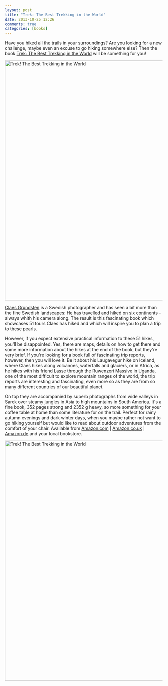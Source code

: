 ```yaml
---
layout: post
title: "Trek: The Best Trekking in the World"
date: 2013-10-25 12:26
comments: true
categories: [books]
---
```


Have you hiked all the trails in your surroundings? Are you looking for a new challenge, maybe even an excuse to go hiking somewhere else? Then the book [Trek: The Best Trekking in the World](http://www.delius-klasing.de/buecher/Trekking.18796.html) will be something for you!

<a href="http://www.flickr.com/photos/hendrikmorkel/10472553604/" title="Trek! The Best Trekking in the World by HendrikMorkel, on Flickr"><img src="http://farm8.staticflickr.com/7417/10472553604_61ba5a69a4_b.jpg" width="1024" height="768" alt="Trek! The Best Trekking in the World"></a>

<!-- more -->

[Claes Grundsten](http://www.fotograf-grundsten.se/) is a Swedish photographer and has seen a bit more than the fine Swedish landscapes: He has travelled and hiked on six continents - always whith his camera along. The result is this fascinating book which showcases 51 tours Claes has hiked and which will inspire you to plan a trip to these pearls. 

However, if you expect extensive practical information to these 51 hikes, you'll be disappointed. Yes, there are maps, details on how to get there and some more information about the hikes at the end of the book, but they're very brief. If you're looking for a book full of fascinating trip reports, however, then you will love it. Be it about his Laugavegur hike on Iceland, where Claes hikes along volcanoes, waterfalls and glaciers, or in Africa, as he hikes with his friend Lasse through the Ruwenzori Massive in Uganda, one of the most difficult to explore mountain ranges of the world, the trip reports are interesting and fascinating, even more so as they are from so many different countries of our beautiful planet. 

On top they are accompanied by superb photographs from wide valleys in Sarek over steamy jungles in Asia to high mountains in South America. It's a fine book, 352 pages strong and 2352 g heavy, so more something for your coffee table at home than some literature for on the trail. Perfect for rainy autumn evenings and dark winter days, when you maybe rather not want to go hiking yourself but would like to read about outdoor adventures from the comfort of your chair. Available from [Amazon.com](http://amzn.to/1heWASB) | [Amazon.co.uk](http://amzn.to/1fZsHGT) | [Amazon.de](http://amzn.to/V1A8PD) and your local bookstore.

<a href="http://www.flickr.com/photos/hendrikmorkel/10472556314/" title="Trek! The Best Trekking in the World by HendrikMorkel, on Flickr"><img src="http://farm3.staticflickr.com/2852/10472556314_787d8fb7a1_b.jpg" width="1024" height="768" alt="Trek! The Best Trekking in the World"></a>
